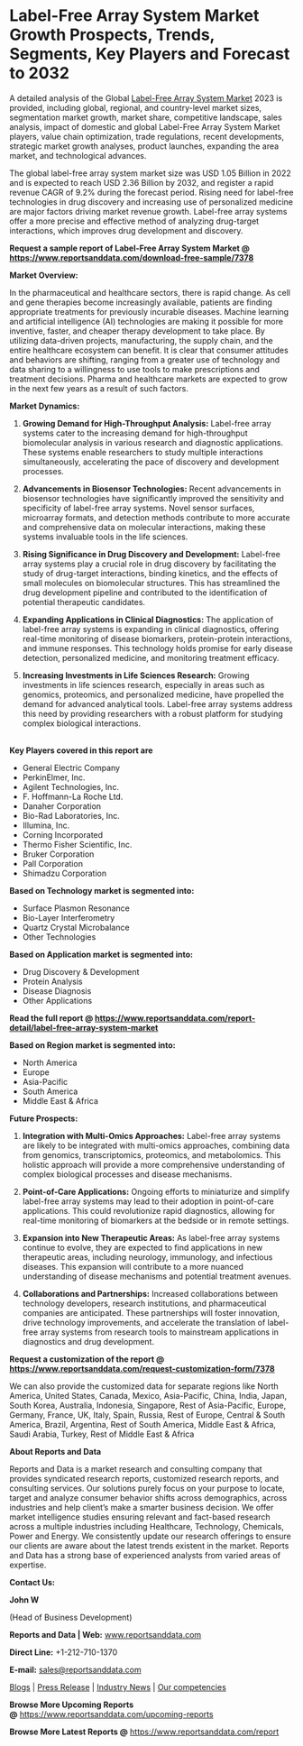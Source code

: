 # Label-Free Array System Market Growth Prospects, Trends, Segments, Key Players and Forecast to 2032

<p>A detailed analysis of the Global <a href="https://www.reportsanddata.com/report-detail/label-free-array-system-market">Label-Free Array System Market</a>&nbsp;2023 is provided, including global, regional, and country-level market sizes, segmentation market growth, market share, competitive landscape, sales analysis, impact of domestic and global Label-Free Array System Market players, value chain optimization, trade regulations, recent developments, strategic market growth analyses, product launches, expanding the area market, and technological advances.</p>
<p>The global label-free array system market size was USD 1.05 Billion in 2022 and is expected to reach USD 2.36 Billion by 2032, and register a rapid revenue CAGR of 9.2% during the forecast period. Rising need for label-free technologies in drug discovery and increasing use of personalized medicine are major factors driving market revenue growth. Label-free array systems offer a more precise and effective method of analyzing drug-target interactions, which improves drug development and discovery.</p>
<p><strong>Request a sample report of Label-Free Array System Market @ <a href="https://www.reportsanddata.com/download-free-sample/7378">https://www.reportsanddata.com/download-free-sample/7378</a></strong></p>
<p><strong>Market Overview:</strong></p>
<p>In the pharmaceutical and healthcare sectors, there is rapid change. As cell and gene therapies become increasingly available, patients are finding appropriate treatments for previously incurable diseases. Machine learning and artificial intelligence (AI) technologies are making it possible for more inventive, faster, and cheaper therapy development to take place. By utilizing data-driven projects, manufacturing, the supply chain, and the entire healthcare ecosystem can benefit. It is clear that consumer attitudes and behaviors are shifting, ranging from a greater use of technology and data sharing to a willingness to use tools to make prescriptions and treatment decisions. Pharma and healthcare markets are expected to grow in the next few years as a result of such factors.</p>
<p><strong>Market Dynamics:</strong></p>
<ol>
<li>
<p><strong>Growing Demand for High-Throughput Analysis:</strong> Label-free array systems cater to the increasing demand for high-throughput biomolecular analysis in various research and diagnostic applications. These systems enable researchers to study multiple interactions simultaneously, accelerating the pace of discovery and development processes.</p>
</li>
<li>
<p><strong>Advancements in Biosensor Technologies:</strong> Recent advancements in biosensor technologies have significantly improved the sensitivity and specificity of label-free array systems. Novel sensor surfaces, microarray formats, and detection methods contribute to more accurate and comprehensive data on molecular interactions, making these systems invaluable tools in the life sciences.</p>
</li>
<li>
<p><strong>Rising Significance in Drug Discovery and Development:</strong> Label-free array systems play a crucial role in drug discovery by facilitating the study of drug-target interactions, binding kinetics, and the effects of small molecules on biomolecular structures. This has streamlined the drug development pipeline and contributed to the identification of potential therapeutic candidates.</p>
</li>
<li>
<p><strong>Expanding Applications in Clinical Diagnostics:</strong> The application of label-free array systems is expanding in clinical diagnostics, offering real-time monitoring of disease biomarkers, protein-protein interactions, and immune responses. This technology holds promise for early disease detection, personalized medicine, and monitoring treatment efficacy.</p>
</li>
<li>
<p><strong>Increasing Investments in Life Sciences Research:</strong> Growing investments in life sciences research, especially in areas such as genomics, proteomics, and personalized medicine, have propelled the demand for advanced analytical tools. Label-free array systems address this need by providing researchers with a robust platform for studying complex biological interactions.</p>
</li>
</ol>
<p><br /> <strong>Key Players covered in this report are</strong></p>
<ul>
<li>General Electric Company</li>
<li>PerkinElmer, Inc.</li>
<li>Agilent Technologies, Inc.</li>
<li>F. Hoffmann-La Roche Ltd.</li>
<li>Danaher Corporation</li>
<li>Bio-Rad Laboratories, Inc.</li>
<li>Illumina, Inc.</li>
<li>Corning Incorporated</li>
<li>Thermo Fisher Scientific, Inc.</li>
<li>Bruker Corporation</li>
<li>Pall Corporation</li>
<li>Shimadzu Corporation</li>
</ul>
<p><strong>Based on&nbsp;Technology&nbsp;market is segmented into:</strong></p>
<ul>
<li>Surface Plasmon Resonance</li>
<li>Bio-Layer Interferometry</li>
<li>Quartz Crystal Microbalance</li>
<li>Other Technologies</li>
</ul>
<p><strong>Based on Application market is segmented into:</strong></p>
<ul>
<li>Drug Discovery &amp; Development</li>
<li>Protein Analysis</li>
<li>Disease Diagnosis</li>
<li>Other Applications</li>
</ul>
<p><strong>Read the full report @ <a href="https://www.reportsanddata.com/report-detail/label-free-array-system-market">https://www.reportsanddata.com/report-detail/label-free-array-system-market</a></strong></p>
<p><strong>Based on Region market is segmented into:</strong></p>
<ul>
<li>North America</li>
<li>Europe</li>
<li>Asia-Pacific</li>
<li>South America</li>
<li>Middle East &amp; Africa</li>
</ul>
<p><strong>Future Prospects:</strong></p>
<ol>
<li>
<p><strong>Integration with Multi-Omics Approaches:</strong> Label-free array systems are likely to be integrated with multi-omics approaches, combining data from genomics, transcriptomics, proteomics, and metabolomics. This holistic approach will provide a more comprehensive understanding of complex biological processes and disease mechanisms.</p>
</li>
<li>
<p><strong>Point-of-Care Applications:</strong> Ongoing efforts to miniaturize and simplify label-free array systems may lead to their adoption in point-of-care applications. This could revolutionize rapid diagnostics, allowing for real-time monitoring of biomarkers at the bedside or in remote settings.</p>
</li>
<li>
<p><strong>Expansion into New Therapeutic Areas:</strong> As label-free array systems continue to evolve, they are expected to find applications in new therapeutic areas, including neurology, immunology, and infectious diseases. This expansion will contribute to a more nuanced understanding of disease mechanisms and potential treatment avenues.</p>
</li>
<li>
<p><strong>Collaborations and Partnerships:</strong> Increased collaborations between technology developers, research institutions, and pharmaceutical companies are anticipated. These partnerships will foster innovation, drive technology improvements, and accelerate the translation of label-free array systems from research tools to mainstream applications in diagnostics and drug development.</p>
</li>
</ol>
<p><strong>Request a customization of the report @ <a href="https://www.reportsanddata.com/request-customization-form/7378">https://www.reportsanddata.com/request-customization-form/7378</a></strong></p>
<p>We can also provide the customized data for separate regions like North America, United States, Canada, Mexico, Asia-Pacific, China, India, Japan, South Korea, Australia, Indonesia, Singapore, Rest of Asia-Pacific, Europe, Germany, France, UK, Italy, Spain, Russia, Rest of Europe, Central &amp; South America, Brazil, Argentina, Rest of South America, Middle East &amp; Africa, Saudi Arabia, Turkey, Rest of Middle East &amp; Africa</p>
<p><strong>About Reports and Data</strong></p>
<p>Reports and Data is a market research and consulting company that provides syndicated research reports, customized research reports, and consulting services. Our solutions purely focus on your purpose to locate, target and analyze consumer behavior shifts across demographics, across industries and help client&rsquo;s make a smarter business decision. We offer market intelligence studies ensuring relevant and fact-based research across a multiple industries including Healthcare, Technology, Chemicals, Power and Energy. We consistently update our research offerings to ensure our clients are aware about the latest trends existent in the market. Reports and Data has a strong base of experienced analysts from varied areas of expertise.</p>
<p><strong>Contact Us:</strong></p>
<p><strong>John W</strong></p>
<p>(Head of Business Development)</p>
<p><strong>Reports and Data | Web:</strong>&nbsp;<a href="http://www.reportsanddata.com/">www.reportsanddata.com</a></p>
<p><strong>Direct Line:</strong>&nbsp;+1-212-710-1370</p>
<p><strong>E-mail:</strong>&nbsp;<a href="mailto:sales@reportsanddata.com">sales@reportsanddata.com</a></p>
<p><a href="https://www.reportsanddata.com/blogs">Blogs</a>&nbsp;|&nbsp;<a href="https://www.reportsanddata.com/press-release">Press Release</a>&nbsp;|&nbsp;<a href="https://www.reportsanddata.com/market-news">Industry News</a>&nbsp;|&nbsp;<a href="https://www.reportsanddata.com/our-compentances">Our competencies</a></p>
<p><strong>Browse More&nbsp;Upcoming Reports @</strong>&nbsp;<a href="https://www.reportsanddata.com/upcoming-reports">https://www.reportsanddata.com/upcoming-reports</a></p>
<p><strong>Browse More Latest Reports @</strong>&nbsp;<a href="https://www.reportsanddata.com/report">https://www.reportsanddata.com/report</a></p>
